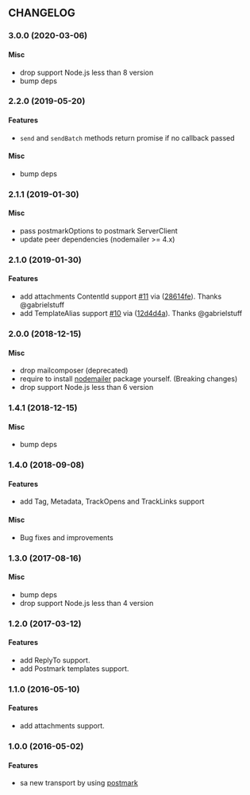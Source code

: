 ## CHANGELOG

<a name="3.0.0"></a>

### 3.0.0 (2020-03-06)

#### Misc
*   drop support Node.js less than 8 version
*   bump deps


<a name="2.2.0"></a>

### 2.2.0 (2019-05-20)

#### Features
*   `send` and `sendBatch` methods return promise if no callback passed

#### Misc
*   bump deps


<a name="2.1.1"></a>

### 2.1.1 (2019-01-30)

#### Misc
*   pass postmarkOptions to postmark ServerClient
*   update peer dependencies (nodemailer >= 4.x)


<a name="2.1.0"></a>
### 2.1.0 (2019-01-30)

#### Features

*   add attachments ContentId support [#11](https://github.com/killmenot/nodemailer-postmark-transport/issues/11) via ([28614fe](https://github.com/killmenot/nodemailer-postmark-transport/commit/28614fef6ec967a39c0d7559c2fb912bd166dfa4)). Thanks @gabrielstuff
*   add TemplateAlias support [#10](https://github.com/killmenot/nodemailer-postmark-transport/issues/10) via ([12d4d4a](https://github.com/killmenot/nodemailer-postmark-transport/commit/12d4d4a53a4236a665778d03d1892a2368e98ea2)). Thanks @gabrielstuff


<a name="2.0.0"></a>
### 2.0.0 (2018-12-15)

#### Misc

*   drop mailcomposer (deprecated)
*   require to install [nodemailer](https://www.npmjs.com/package/nodemailer) package yourself. (Breaking changes)
*   drop support Node.js less than 6 version


<a name="1.4.1"></a>
### 1.4.1 (2018-12-15)

#### Misc

*   bump deps


<a name="1.4.0"></a>
### 1.4.0 (2018-09-08)

#### Features

*   add Tag, Metadata, TrackOpens and TrackLinks support

#### Misc

*   Bug fixes and improvements


<a name="1.3.0"></a>
### 1.3.0 (2017-08-16)

#### Misc

*   bump deps
*   drop support Node.js less than 4 version


<a name="1.2.0"></a>
### 1.2.0 (2017-03-12)

#### Features

*   add ReplyTo support.
*   add Postmark templates support.


<a name="1.1.0"></a>
### 1.1.0 (2016-05-10)

#### Features

*   add attachments support.


<a name="1.0.0"></a>
### 1.0.0 (2016-05-02)

#### Features

*   sa new transport by using [postmark](https://github.com/wildbit/postmark.js)

